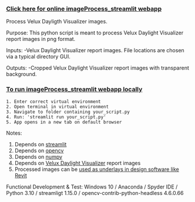 ### [Click here for online imageProcess_streamlit webapp](https://jpstaub-imageprocess-streamlit-imageprocess-streamlit-m0xso8.streamlit.app/)
Process Velux Dayligth Visualizer images.

Purpose: This python script is meant to process Velux Daylight Visualizer report images in png format.


Inputs:
-Velux Daylight Visualizer report images. File locations are chosen via a typical directory GUI.


Outputs:
-Cropped Velux Daylight Visualizer report images with transparent background.

### [To run imageProcess_streamlit webapp locally](https://docs.streamlit.io/knowledge-base/using-streamlit/how-do-i-run-my-streamlit-script)
	1. Enter correct virtual environment
	2. Open terminal in virtual environment
	3. Navigate to folder containing your_script.py
	4. Run: 'streamlit run your_script.py'
	5. App opens in a new tab on default browser


Notes:
1. Depends on [streamlit](https://pypi.org/project/xgbxml/)
2. Depends on [opencv](https://test.pypi.org/project/topologicpy/)
3. Depends on [numpy](https://pypi.org/project/numpy/)
3. Depends on [Velux Daylight Visualizer](https://www.velux.com/what-we-do/digital-tools/daylight-visualizer) report images 
4. Processed images can be [used as underlays in design software like Revit](https://www.youtube.com/watch?v=J5ilicWeNCs)


Functional Development & Test:
  Windows 10 /
  Anaconda / Spyder IDE / Python 3.10 /
  streamligt 1.15.0 /
  opencv-contrib-python-headless 4.6.0.66
